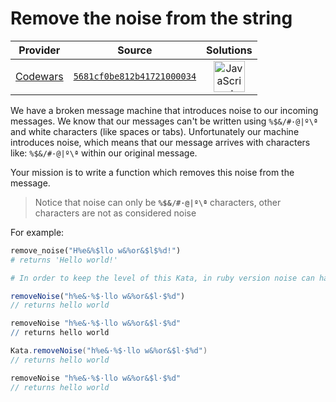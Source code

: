 [_metadata_:generated]: - "true"

# Remove the noise from the string

<!-- INFO TABLE BEGIN -->

| Provider                                        | Source                                                                               | Solutions                                                                                                                                                    |
| :---------------------------------------------: | :----------------------------------------------------------------------------------: | :----------------------------------------------------------------------------------------------------------------------------------------------------------: |
| [Codewars](../../../docs/providers/Codewars.md) | [`5681cf0be812b41721000034`](https://www.codewars.com/kata/5681cf0be812b41721000034) | [<img src="https://res.cloudinary.com/rascaltwo/image/upload/v1631924076/javascript_ehszr7.svg" alt="JavaScript" title="JavaScript" width="50" />](solve.js) |

<!-- INFO TABLE END -->

We have a broken message machine that introduces noise to our incoming messages. We know that our messages can't be written using `%$&/#·@|º\ª` and white characters (like spaces or tabs). Unfortunately our machine introduces noise, which means that our message arrives with characters like: `%$&/#·@|º\ª` within our original message.

Your mission is to write a function which removes this noise from the message.

> Notice that noise can only be **`%$&/#·@|º\ª`** characters, other characters are not as considered noise

For example:

```ruby
remove_noise("H%e&%$llo w&%or&$l$%d!")
# returns 'Hello world!'

# In order to keep the level of this Kata, in ruby version noise can have only `%$&/#@|\` chars.
````

```javascript
removeNoise("h%e&·%$·llo w&%or&$l·$%d")
// returns hello world
```

```coffeescript
removeNoise "h%e&·%$·llo w&%or&$l·$%d"
// returns hello world
```

```csharp
Kata.removeNoise("h%e&·%$·llo w&%or&$l·$%d")
// returns hello world
```

```csharp
removeNoise "h%e&·%$·llo w&%or&$l·$%d"
// returns hello world
```
